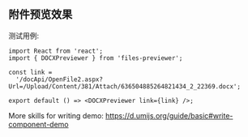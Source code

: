## 附件预览效果

测试用例:

```tsx
import React from 'react';
import { DOCXPreviewer } from 'files-previewer';

const link =
  '/docApi/OpenFile2.aspx?Url=/Upload/Content/381/Attach/636504885264821434_2_22369.docx';

export default () => <DOCXPreviewer link={link} />;
```

More skills for writing demo: https://d.umijs.org/guide/basic#write-component-demo
